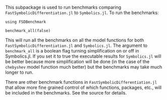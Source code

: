 This subpackage is used to run benchmarks comparing `FastSymbolicDifferentiation.jl` to `Symbolics.jl`. To run the benchmarks:

```
using FSDBenchmark

benchmark_all(false)
```

This will run all the benchmarks on all the model functions for both `FastSymbolicDifferentiation.jl` and `Symbolics.jl`. The argument to `benchmark_all` is a boolean flag turning simplification on or off in Symbolics.jl. If you set it to true the executable results for `Symbolics.jl` will be better because more simplification will be done (in the case of the `chebyshev` model function much better) but the benchmarks may take much longer to run.

There are other benchmark functions in `FastSymbolicDifferentiation.jl` that allow more fine grained control of which functions, packages, etc., will be included in the benchmarks. See the source for details.